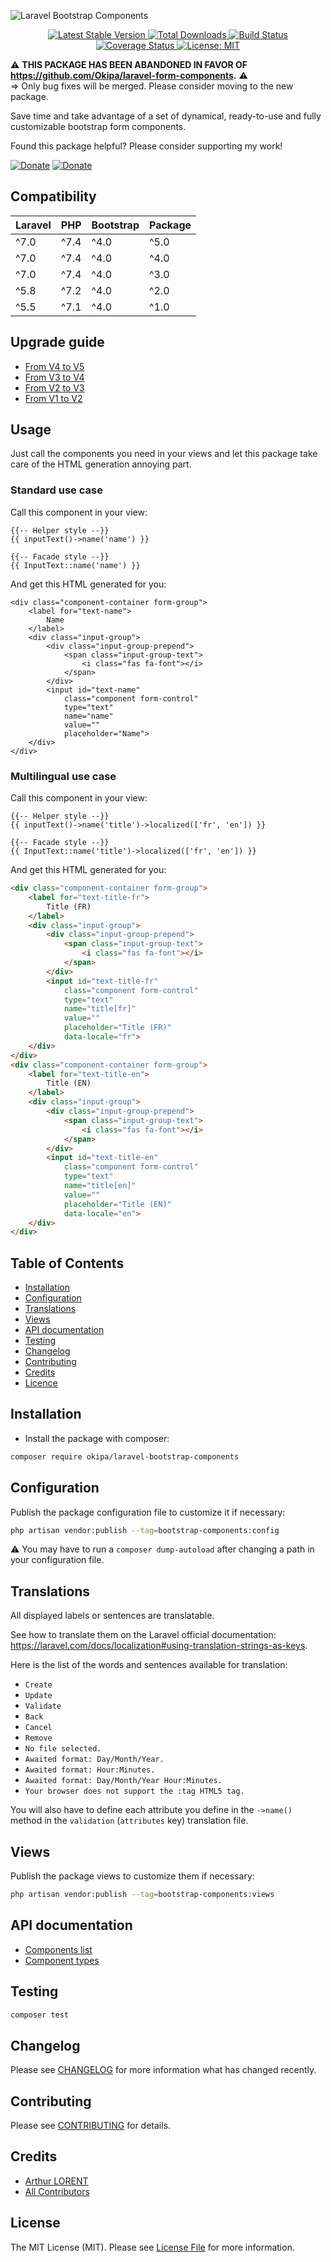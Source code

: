 ![Laravel Bootstrap Components](/docs/laravel-bootstrap-components.png)
<p align="center">
    <a href="https://github.com/Okipa/laravel-bootstrap-components/releases" title="Latest Stable Version">
        <img src="https://img.shields.io/github/release/Okipa/laravel-bootstrap-components.svg?style=flat-square" alt="Latest Stable Version">
    </a>
    <a href="https://packagist.org/packages/Okipa/laravel-bootstrap-components" title="Total Downloads">
        <img src="https://img.shields.io/packagist/dt/okipa/laravel-bootstrap-components.svg?style=flat-square" alt="Total Downloads">
    </a>
    <a href="https://github.com/Okipa/laravel-bootstrap-components/actions" title="Build Status">
        <img src="https://github.com/Okipa/laravel-bootstrap-components/workflows/CI/badge.svg" alt="Build Status">
    </a>
    <a href="https://coveralls.io/github/Okipa/laravel-bootstrap-components?branch=master" title="Coverage Status">
        <img src="https://coveralls.io/repos/github/Okipa/laravel-bootstrap-components/badge.svg?branch=master" alt="Coverage Status">
    </a>
    <a href="/LICENSE.md" title="License: MIT">
        <img src="https://img.shields.io/badge/License-MIT-blue.svg" alt="License: MIT">
    </a>
</p>

⚠️ **THIS PACKAGE HAS BEEN ABANDONED IN FAVOR OF https://github.com/Okipa/laravel-form-components.** ⚠️  
=> Only bug fixes will be merged. Please consider moving to the new package.

Save time and take advantage of a set of dynamical, ready-to-use and fully customizable bootstrap form components.

Found this package helpful? Please consider supporting my work!

[![Donate](https://img.shields.io/badge/Buy_me_a-Ko--fi-ff5f5f.svg)](https://ko-fi.com/arthurlorent)
[![Donate](https://img.shields.io/badge/Donate_on-PayPal-green.svg)](https://paypal.me/arthurlorent)

## Compatibility

| Laravel | PHP | Bootstrap | Package |
|---|---|---|---|
| ^7.0 | ^7.4 | ^4.0 | ^5.0 |
| ^7.0 | ^7.4 | ^4.0 | ^4.0 |
| ^7.0 | ^7.4 | ^4.0 | ^3.0 |
| ^5.8 | ^7.2 | ^4.0 | ^2.0 |
| ^5.5 | ^7.1 | ^4.0 | ^1.0 |

## Upgrade guide

* [From V4 to V5](/docs/upgrade-guides/from-v4-to-v5.md)
* [From V3 to V4](/docs/upgrade-guides/from-v3-to-v4.md)
* [From V2 to V3](/docs/upgrade-guides/from-v2-to-v3.md)
* [From V1 to V2](/docs/upgrade-guides/from-v1-to-v2.md)

## Usage

Just call the components you need in your views and let this package take care of the HTML generation annoying part.

### Standard use case

Call this component in your view:

```blade
{{-- Helper style --}}
{{ inputText()->name('name') }}

{{-- Facade style --}}
{{ InputText::name('name') }}
```

And get this HTML generated for you:

```blade
<div class="component-container form-group">
    <label for="text-name">
        Name
    </label>
    <div class="input-group">
        <div class="input-group-prepend">
            <span class="input-group-text">
                <i class="fas fa-font"></i>
            </span>
        </div>
        <input id="text-name"
            class="component form-control"
            type="text"
            name="name"
            value=""
            placeholder="Name">
    </div>
</div>
```

### Multilingual use case

Call this component in your view:

```blade
{{-- Helper style --}}
{{ inputText()->name('title')->localized(['fr', 'en']) }}

{{-- Facade style --}}
{{ InputText::name('title')->localized(['fr', 'en']) }}
```

And get this HTML generated for you:

```html
<div class="component-container form-group">
    <label for="text-title-fr">
        Title (FR)
    </label>
    <div class="input-group">
        <div class="input-group-prepend">
            <span class="input-group-text">
                <i class="fas fa-font"></i>
            </span>
        </div>
        <input id="text-title-fr"
            class="component form-control"
            type="text"
            name="title[fr]"
            value=""
            placeholder="Title (FR)"
            data-locale="fr">
    </div>
</div>
<div class="component-container form-group">
    <label for="text-title-en">
        Title (EN)
    </label>
    <div class="input-group">
        <div class="input-group-prepend">
            <span class="input-group-text">
                <i class="fas fa-font"></i>
            </span>
        </div>
        <input id="text-title-en"
            class="component form-control"
            type="text"
            name="title[en]"
            value=""
            placeholder="Title (EN)"
            data-locale="en">
    </div>
</div>
```

## Table of Contents

* [Installation](#installation)
* [Configuration](#configuration)
* [Translations](#translations)
* [Views](#views)
* [API documentation](#api-documentation)
* [Testing](#testing)
* [Changelog](#changelog)
* [Contributing](#contributing)
* [Credits](#credits)
* [Licence](#license)

## Installation

* Install the package with composer:
```bash
composer require okipa/laravel-bootstrap-components
```

## Configuration
  
Publish the package configuration file to customize it if necessary: 

```bash
php artisan vendor:publish --tag=bootstrap-components:config
```

:warning: You may have to run a `composer dump-autoload` after changing a path in your configuration file.

## Translations

All displayed labels or sentences are translatable.

See how to translate them on the Laravel official documentation: https://laravel.com/docs/localization#using-translation-strings-as-keys.

Here is the list of the words and sentences available for translation:

* `Create`
* `Update`
* `Validate`
* `Back`
* `Cancel`
* `Remove`
* `No file selected.`
* `Awaited format: Day/Month/Year.`
* `Awaited format: Hour:Minutes.`
* `Awaited format: Day/Month/Year Hour:Minutes.`
* `Your browser does not support the :tag HTML5 tag.`

You will also have to define each attribute you define in the `->name()` method in the `validation` (`attributes` key) translation file.

## Views

Publish the package views to customize them if necessary: 

```bash
php artisan vendor:publish --tag=bootstrap-components:views
```

## API documentation

* [Components list](/docs/api/components.md)
* [Component types](/docs/api/types.md)

## Testing

``` bash
composer test
```

## Changelog

Please see [CHANGELOG](CHANGELOG.md) for more information what has changed recently.

## Contributing

Please see [CONTRIBUTING](CONTRIBUTING.md) for details.

## Credits

* [Arthur LORENT](https://github.com/okipa)
* [All Contributors](../../contributors)

## License

The MIT License (MIT). Please see [License File](LICENSE.md) for more information.
